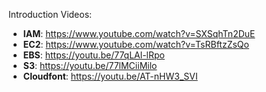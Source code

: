 Introduction Videos:
- **IAM**: https://www.youtube.com/watch?v=SXSqhTn2DuE
- **EC2**: https://www.youtube.com/watch?v=TsRBftzZsQo
- **EBS**: https://youtu.be/77qLAl-lRpo
- **S3**: https://youtu.be/77lMCiiMilo
- **Cloudfont**: https://youtu.be/AT-nHW3_SVI
